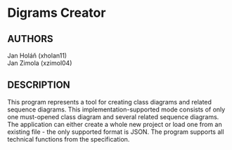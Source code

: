# Digrams Creator

## AUTHORS
Jan Holáň (xholan11) \
Jan Zimola (xzimol04)

## DESCRIPTION
This program represents a tool for creating class diagrams and related sequence diagrams.
This implementation-supported mode consists of only one must-opened class diagram and several related sequence diagrams.
The application can either create a whole new project or load one from an existing file - the only supported format is JSON. The program supports all technical functions from the specification.
